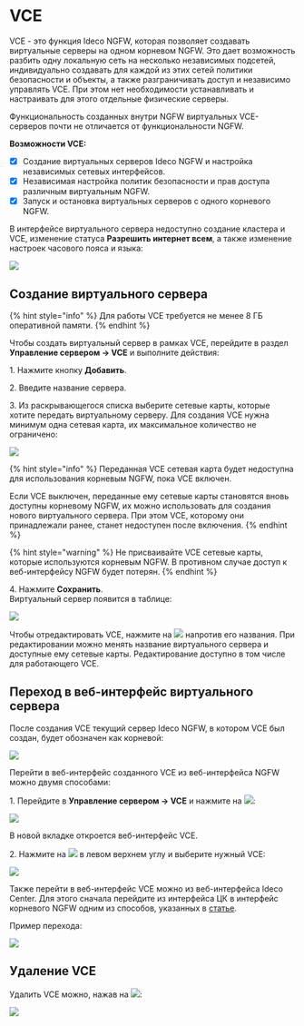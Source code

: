 # VCE

VCE - это функция Ideco NGFW, которая позволяет создавать виртуальные серверы на одном корневом NGFW. Это дает возможность разбить одну локальную сеть на несколько независимых подсетей, индивидуально создавать для каждой из этих сетей политики безопасности и объекты, а также разграничивать доступ и независимо управлять VCE. При этом нет необходимости устанавливать и настраивать для этого отдельные физические серверы. 

Функциональность созданных внутри NGFW виртуальных VCE-серверов почти не отличается от функциональности NGFW. 

**Возможности VCE:**

* [x] Создание виртуальных серверов Ideco NGFW и настройка независимых сетевых интерфейсов. 
* [x] Независимая настройка политик безопасности и прав доступа различным виртуальным NGFW. 
* [x] Запуск и остановка виртуальных серверов с одного корневого NGFW.

В интерфейсе виртуального сервера недоступно создание кластера и VCE, изменение статуса **Разрешить интернет всем**, а также изменение настроек часового пояса и языка:

![](/.gitbook/assets/vce3.png)

## Создание виртуального сервера

{% hint style="info" %}
Для работы VCE требуется не менее 8 ГБ оперативной памяти.
{% endhint %}

Чтобы создать виртуальный сервер в рамках VCE, перейдите в раздел **Управление сервером -> VCE** и выполните действия:

1\. Нажмите кнопку **Добавить**.

2\. Введите название сервера.

3\. Из раскрывающегося списка выберите сетевые карты, которые хотите передать виртуальному серверу. Для создания VCE нужна минимум одна сетевая карта, их максимальное количество не ограничено:

![](/.gitbook/assets/vce1.gif)

{% hint style="info" %}
Переданная VCE сетевая карта будет недоступна для использования корневым NGFW, пока VCE включен.

Если VCE выключен, переданные ему сетевые карты становятся вновь доступны корневому NGFW, их можно использовать для создания нового виртуального сервера. При этом VCE, которому они принадлежали ранее, станет недоступен после включения. 
{% endhint %}

{% hint style="warning" %}
Не присваивайте VCE сетевые карты, которые используются корневым NGFW. В противном случае доступ к веб-интерфейсу NGFW будет потерян.
{% endhint %}

4\. Нажмите **Сохранить**.\
Виртуальный сервер появится в таблице:

![](/.gitbook/assets/vce.png)

Чтобы отредактировать VCE, нажмите на ![](/.gitbook/assets/icon-edit.png) напротив его названия. При редактировании можно менять название виртуального сервера и доступные ему сетевые карты. Редактирование доступно в том числе для работающего VCE.

## Переход в веб-интерфейс виртуального сервера

После создания VCE текущий сервер Ideco NGFW, в котором VCE был создан, будет обозначен как корневой:

![](/.gitbook/assets/vce4.png)

Перейти в веб-интерфейс созданного VCE из веб-интерфейса NGFW можно двумя способами:

1\. Перейдите в **Управление сервером -> VCE** и нажмите на ![](/.gitbook/assets/icon-eye.png):

![](/.gitbook/assets/vce3.gif)

В новой вкладке откроется веб-интерфейс VCE.

2\. Нажмите на ![](/.gitbook/assets/icon-cc.png)  в левом верхнем углу и выберите нужный VCE:

![](/.gitbook/assets/vce2.gif)

Также перейти в веб-интерфейс VCE можно из веб-интерфейса Ideco Center. Для этого сначала перейдите из интерфейса ЦК в интерфейс корневого NGFW одним из способов, указанных в [статье](/settings/server-management/central-console/README.md#переход-из-веб-интерфейса-ideco-center-в-веб-интерфейс-ideco-ngfw).

Пример перехода:

![](/.gitbook/assets/vce4.gif)

## Удаление VCE

Удалить VCE можно, нажав на ![](/.gitbook/assets/delete_icon.png):

![](/.gitbook/assets/vce.gif)